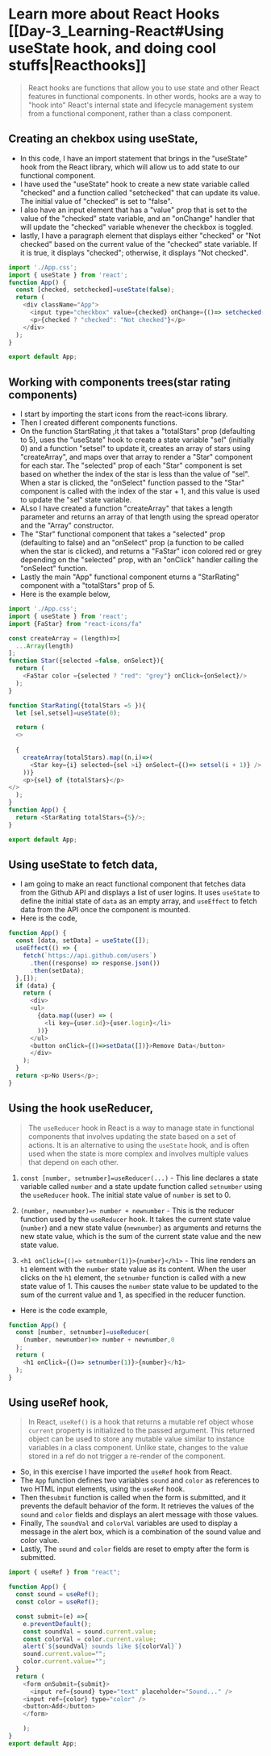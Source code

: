 # Learn more about React Hooks [[Day-3_Learning-React#Using useState hook, and doing cool stuffs|Reacthooks]]
> React hooks are functions that allow you to use state and other React features in functional components. In other words, hooks are a way to "hook into" React's internal state and lifecycle management system from a functional component, rather than a class component.
## Creating an chekbox using useState,
-   In this code, I have an import statement that brings in the "useState" hook from the React library, which will allow us to add state to our functional component.
-    I have used the "useState" hook to create a new state variable called "checked" and a function called "setchecked" that can update its value. The initial value of "checked" is set to "false".
-    I also have an input element that has a "value" prop that is set to the value of the "checked" state variable, and an "onChange" handler that will update the "checked" variable whenever the checkbox is toggled.
-   lastly, I have a paragraph element that displays either "checked" or "Not checked" based on the current value of the "checked" state variable. If it is true, it displays "checked"; otherwise, it displays "Not checked".
```javascript
import './App.css';
import { useState } from 'react';
function App() {
  const [checked, setchecked]=useState(false);
  return (
    <div className="App">
      <input type="checkbox" value={checked} onChange={()=> setchecked(!checked)}/>
      <p>{checked ? "checked": "Not checked"}</p>
    </div>
  );
}

export default App;
```
## Working with components trees(star rating components)
- I start by importing the start icons from the react-icons library.
- Then I created different components functions. 
- On the function StartRating ,it  that takes a "totalStars" prop (defaulting to 5), uses the "useState" hook to create a state variable "sel" (initially 0) and a function "setsel" to update it, creates an array of stars using "createArray", and maps over that array to render a "Star" component for each star. The "selected" prop of each "Star" component is set based on whether the index of the star is less than the value of "sel". When a star is clicked, the "onSelect" function passed to the "Star" component is called with the index of the star + 1, and this value is used to update the "sel" state variable.
-   ALso I have created  a function "createArray" that takes a length parameter and returns an array of that length using the spread operator and the "Array" constructor.
-   The "Star" functional component that takes a "selected" prop (defaulting to false) and an "onSelect" prop (a function to be called when the star is clicked), and returns a "FaStar" icon colored red or grey depending on the "selected" prop, with an "onClick" handler calling the "onSelect" function.
- Lastly the main  "App" functional component eturns a "StarRating" component with a "totalStars" prop of 5.
- Here is the example below,
```javascript
import './App.css';
import { useState } from 'react';
import {FaStar} from "react-icons/fa"

const createArray = (length)=>[
  ...Array(length)
];
function Star({selected =false, onSelect}){
  return (
    <FaStar color ={selected ? "red": "grey"} onClick={onSelect}/>
  );
}

function StarRating({totalStars =5 }){
  let [sel,setsel]=useState(0);

  return (
  <>
  
  {
    createArray(totalStars).map((n,i)=>(
      <Star key={i} selected={sel >i} onSelect={()=> setsel(i + 1)} />
    ))}
    <p>{sel} of {totalStars}</p>
</>
  );
}
function App() {
  return <StarRating totalStars={5}/>;
}

export default App;

```
## Using useState to fetch data,
- I am going to make an react functional component that fetches data from the Github API and displays a list of user logins. It uses `useState` to define the initial state of `data` as an empty array, and `useEffect` to fetch data from the API once the component is mounted.
- Here is the code,
```javascript
function App() {
  const [data, setData] = useState([]);
  useEffect(() => {
    fetch(`https://api.github.com/users`)
      .then((response) => response.json())
      .then(setData);
  },[]);
  if (data) {
    return (
      <div>
      <ul>
        {data.map((user) => (
          <li key={user.id}>{user.login}</li>
        ))}
      </ul>
      <button onClick={()=>setData([])}>Remove Data</button>
      </div>
    );
  }
  return <p>No Users</p>;
}
```

## Using the hook useReducer,
> The `useReducer` hook in React is a way to manage state in functional components that involves updating the state based on a set of actions. It is an alternative to using the `useState` hook, and is often used when the state is more complex and involves multiple values that depend on each other.
1.  `const [number, setnumber]=useReducer(...)` - This line declares a state variable called `number` and a state update function called `setnumber` using the `useReducer` hook. The initial state value of `number` is set to 0.
    
2.  `(number, newnumber)=> number + newnumber` - This is the reducer function used by the `useReducer` hook. It takes the current state value (`number`) and a new state value (`newnumber`) as arguments and returns the new state value, which is the sum of the current state value and the new state value.
    
3.  `<h1 onClick={()=> setnumber(1)}>{number}</h1>` - This line renders an `h1` element with the `number` state value as its content. When the user clicks on the `h1` element, the `setnumber` function is called with a new state value of 1. This causes the `number` state value to be updated to the sum of the current value and 1, as specified in the reducer function.
- Here is the code example,
```javascript
function App() {
  const [number, setnumber]=useReducer(
    (number, newnumber)=> number + newnumber,0
  );
  return (
    <h1 onClick={()=> setnumber(1)}>{number}</h1>
  );
}
```

## Using useRef hook,
> In React, `useRef()` is a hook that returns a mutable ref object whose `current` property is initialized to the passed argument. This returned object can be used to store any mutable value similar to instance variables in a class component. Unlike state, changes to the value stored in a ref do not trigger a re-render of the component.
-   So, in this exercise I have imported the `useRef` hook from React.
-   The `App` function defines two variables `sound` and `color` as references to two HTML input elements, using the `useRef` hook.
-   Then the`submit` function is called when the form is submitted, and it prevents the default behavior of the form. It retrieves the values of the `sound` and `color` fields and displays an alert message with those values.
-   Finally, The `soundVal` and `colorVal` variables are used to display a message in the alert box, which is a combination of the sound value and color value.
-   Lastly, The `sound` and `color` fields are reset to empty after the form is submitted.
```javascript
import { useRef } from "react";

function App() {
  const sound = useRef(); 
  const color = useRef(); 

  const submit=(e) =>{
    e.preventDefault();
    const soundVal = sound.current.value;
    const colorVal = color.current.value;
    alert(`${soundVal} sounds like ${colorVal}`)
    sound.current.value="";
    color.current.value="";
  }
  return (
    <form onSubmit={submit}>
      <input ref={sound} type="text" placeholder="Sound..." />
    <input ref={color} type="color" />
    <button>Add</button>
    </form>

    );
}
export default App;

```